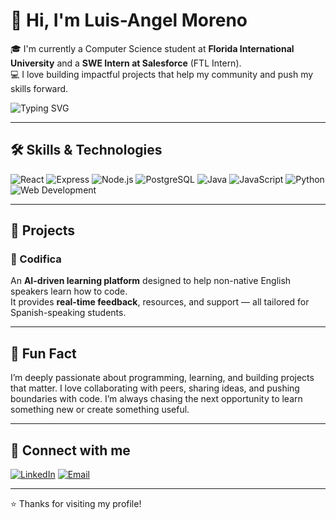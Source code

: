 # 👋 Hi, I'm Luis-Angel Moreno

🎓 I'm currently a Computer Science student at **Florida International University** and a **SWE Intern at Salesforce** (FTL Intern).  
💻 I love building impactful projects that help my community and push my skills forward.

![Typing SVG](https://readme-typing-svg.herokuapp.com?font=Fira+Code&pause=1000&width=435&lines=Hi+there!+I'm+Luis,+a+CS+student+and+SWE+intern.;I+love+building+AI+powered+apps.;Welcome+to+my+GitHub+profile!;)

---

## 🛠️ Skills & Technologies

![React](https://img.shields.io/badge/React-20232A?style=flat&logo=react&logoColor=61DAFB)
![Express](https://img.shields.io/badge/Express-000000?style=flat&logo=express&logoColor=white)
![Node.js](https://img.shields.io/badge/Node.js-339933?style=flat&logo=node.js&logoColor=white)
![PostgreSQL](https://img.shields.io/badge/PostgreSQL-336791?style=flat&logo=postgresql&logoColor=white)
![Java](https://img.shields.io/badge/Java-007396?style=flat&logo=java&logoColor=white)
![JavaScript](https://img.shields.io/badge/JavaScript-F7DF1E?style=flat&logo=javascript&logoColor=black)
![Python](https://img.shields.io/badge/Python-3776AB?style=flat&logo=python&logoColor=white)
![Web Development](https://img.shields.io/badge/Web%20Development-FD4C5C?style=flat&logo=html5&logoColor=white)

---

## 🚀 Projects

### 🔹 Codifica

An **AI-driven learning platform** designed to help non-native English speakers learn how to code.  
It provides **real-time feedback**, resources, and support — all tailored for Spanish-speaking students.

---

## 🧩 Fun Fact

I’m deeply passionate about programming, learning, and building projects that matter. I love collaborating with peers, sharing ideas, and pushing boundaries with code. I’m always chasing the next opportunity to learn something new or create something useful.

---

## 🔗 Connect with me

[![LinkedIn](https://img.shields.io/badge/LinkedIn-blue?style=flat&logo=linkedin)](https://www.linkedin.com/in/luisanm/)
[![Email](https://img.shields.io/badge/Email-D14836?style=flat&logo=gmail&logoColor=white)](mailto:lmoreno00528@gmail.com)

---

⭐️ Thanks for visiting my profile!
